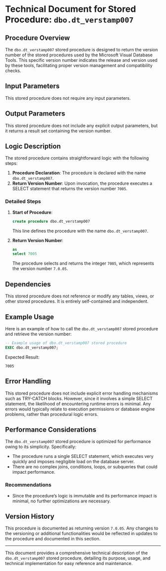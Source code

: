 # Technical Document for Stored Procedure: `dbo.dt_verstamp007`

## Procedure Overview
The `dbo.dt_verstamp007` stored procedure is designed to return the version number of the stored procedures used by the Microsoft Visual Database Tools. This specific version number indicates the release and version used by these tools, facilitating proper version management and compatibility checks.

## Input Parameters
This stored procedure does not require any input parameters.

## Output Parameters
This stored procedure does not include any explicit output parameters, but it returns a result set containing the version number.

## Logic Description
The stored procedure contains straightforward logic with the following steps:
1. **Procedure Declaration**: The procedure is declared with the name `dbo.dt_verstamp007`.
2. **Return Version Number**: Upon invocation, the procedure executes a SELECT statement that returns the version number `7005`.

### Detailed Steps
1. **Start of Procedure**:
   ```sql
   create procedure dbo.dt_verstamp007
   ```
   This line defines the procedure with the name `dbo.dt_verstamp007`.

2. **Return Version Number**:
   ```sql
   as
   select 7005
   ```
   The procedure selects and returns the integer `7005`, which represents the version number `7.0.05`.

## Dependencies
This stored procedure does not reference or modify any tables, views, or other stored procedures. It is entirely self-contained and independent.

## Example Usage
Here is an example of how to call the `dbo.dt_verstamp007` stored procedure and retrieve the version number:

```sql
-- Example usage of dbo.dt_verstamp007 stored procedure
EXEC dbo.dt_verstamp007;
```

Expected Result:
```
7005
```

## Error Handling
This stored procedure does not include explicit error handling mechanisms such as TRY-CATCH blocks. However, since it involves a simple SELECT statement, the likelihood of encountering runtime errors is minimal. Any errors would typically relate to execution permissions or database engine problems, rather than procedural logic errors.

## Performance Considerations
The `dbo.dt_verstamp007` stored procedure is optimized for performance owing to its simplicity. Specifically:
- The procedure runs a single SELECT statement, which executes very quickly and imposes negligible load on the database server.
- There are no complex joins, conditions, loops, or subqueries that could impact performance.

### Recommendations
- Since the procedure’s logic is immutable and its performance impact is minimal, no further optimizations are necessary.

## Version History
This procedure is documented as returning version `7.0.05`. Any changes to the versioning or additional functionalities would be reflected in updates to the procedure and documented in this section.

---

This document provides a comprehensive technical description of the `dbo.dt_verstamp007` stored procedure, detailing its purpose, usage, and technical implementation for easy reference and maintenance.